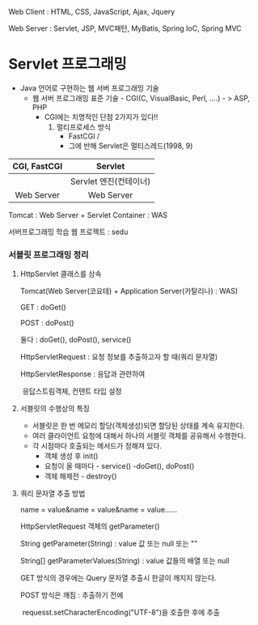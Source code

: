 Web Client : HTML, CSS, JavaScript, Ajax, Jquery

Web Server : Servlet, JSP, MVC패턴, MyBatis, Spring IoC, Spring MVC



# Servlet 프로그래밍

- Java 언어로 구현하는 웹 서버 프로그래밍 기술
  - 웹 서버 프로그래밍 표준 기술 - CGI(C, VisualBasic, Perl, ....) - > ASP, PHP
    - CGI에는 치명적인 단점 2가지가 있다!!
      1. 멀티프로세스 방식
         - FastCGI / 
         - 그에 반해 Servlet은 멀티스레드(1998, 9)

| CGI, FastCGI |        Servlet         |
| :----------: | :--------------------: |
|              | Servlet 엔진(컨테이너) |
|  Web Server  |       Web Server       |

Tomcat : Web Server + Servlet Container : WAS



서버프로그래밍 학습 웹 프로젝트 : sedu



### 서블릿 프로그래밍 정리

1. HttpServlet 클래스를 상속

   Tomcat(Web Server(코요테) + Application Server(카탈리나) : WAS)

   GET : doGet()

   POST : doPost()

   둘다 : doGet(), doPost(), service()

   HttpServletRequest : 요청 정보를 추출하고자 할 때(쿼리 문자열)

   HttpServletResponse : 응답과 관련하여 

   ​									     응답스트림객체, 컨탠트 타입 설정

2. 서블릿의 수행상의 특징

   - 서블릿은 한 번 메모리 할당(객체생성)되면 할당된 상태를 계속 유지한다.
   - 여러 클라이언트 요청에 대해서 하나의 서블릿 객체를 공유해서 수행한다.
   - 각 시점마다 호출되는 메서드가 정해져 있다.
     - 객체 생성 후 init()
     - 요청이 올 때마다 - service() -doGet(), doPost()
     - 객체 해제전 - destroy()

3. 쿼리 문자열 추출 방법

   name = value&name = value&name = value......

   HttpServletRequest 객체의 getParameter()

   String getParameter(String) : value 값 또는 null 또는 ""

   String[] getParameterValues(String) : value 값들의 배열 또는 null	

   

   GET 방식의 경우에는  Query 문자열 추출시 한글이 깨지지 않는다.

   POST 방식은 깨짐 : 추출하기 전에 

   ​			requesst.setCharacterEncoding("UTF-8")을 호출한 후에 추출

































